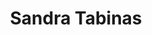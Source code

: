 ---
title: Sandra Tabinas
organization: Philippines
country: Philippines
talk: "Mapathon for Mental Health"
---
